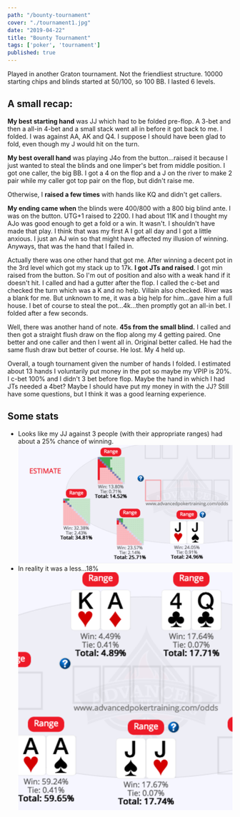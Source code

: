 ```yaml
---
path: "/bounty-tournament"
cover: "./tournament1.jpg"
date: "2019-04-22"
title: "Bounty Tournament"
tags: ['poker', 'tournament']
published: true
---
```


Played in another Graton tournament.  Not the friendliest structure.  10000 starting chips and blinds started at 50/100, so 100 BB.  I lasted 6 levels.

## A small recap:

**My best starting hand** was JJ which had to be folded pre-flop.  A 3-bet and then a all-in 4-bet and a small stack went all in before it got back to me.  I folded. I was against AA, AK and Q4.  I suppose I should have been
glad to fold, even though my J would hit on the turn.

**My best overall hand** was playing J4o from the button...raised it because I just wanted to steal the blinds and one limper's bet from middle position. I got one caller, the big BB.  I got a 4 on the flop and a J on the river to make 2 pair while my caller got top pair on the flop, but didn't raise me.

Otherwise, I **raised a few times** with hands like KQ and didn't get callers.

**My ending came when** the blinds were 400/800 with a 800 big blind ante.  I was on the button.  UTG+1 raised to 2200.  I had about 11K and I thought my AJo was good enough to get a fold or a win.  It wasn't.  I shouldn't have made that play. I think that was my first A I got all day and I
got a little anxious.  I just an AJ win so that might have affected my illusion of winning.  Anyways, that was the hand that I failed in.

Actually there was one other hand that got me.  After winning a decent pot in the 3rd level which got my stack up to 17k.  **I got JTs and raised**. I got min raised from the button.  So I'm out of position and also
with a weak hand if it doesn't hit.  I called and had a gutter after the flop. I called the c-bet and checked the turn
which was a K and no help. Villain also checked.  River was a blank for me. But unknown to me, it was a big help for
him...gave him a full house.  I bet of course to steal the pot...4k...then promptly got an all-in bet.  I folded after
a few seconds.

Well, there was another hand of note.  **45s from the small blind.**  I called and then got a straight flush draw
on the flop along my 4 getting paired. One better and one caller and then I went all in.  Original better called. He
had the same flush draw but better of course.  He lost.  My 4 held up.

Overall, a tough tournament given the number of hands I folded. I estimated about 13 hands I voluntarily put money in the pot so maybe my VPIP is 20%.  I
c-bet 100% and I didn't 3 bet before flop.  Maybe the hand in which I had JTs
needed a 4bet?  Maybe I should have put my money in with the JJ?  Still have
some questions, but I think it was a good learning experience.

## Some stats

* Looks like my JJ against 3 people (with their appropriate ranges) had about a 25% chance of winning.
  ![JJ](./jj-hand-range.png)
* In reality it was a less...18%
  ![JJ](./jj-actual.png)